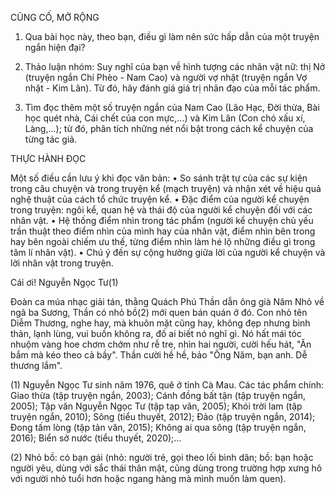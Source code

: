 CŨNG CỐ, MỞ RỘNG

1. Qua bài học này, theo bạn, điều gì làm nên sức hấp dẫn của một truyện ngắn hiện đại?

2. Thảo luận nhóm: Suy nghĩ của bạn về hình tượng các nhân vật nữ: thị Nở (truyện ngắn Chí Phèo - Nam Cao) và người vợ nhặt (truyện ngắn Vợ nhặt - Kim Lân). Từ đó, hãy đánh giá giá trị nhân đạo của mỗi tác phẩm.

3. Tìm đọc thêm một số truyện ngắn của Nam Cao (Lão Hạc, Đời thừa, Bài học quét nhà, Cái chết của con mực,...) và Kim Lân (Con chó xấu xí, Làng,...); từ đó, phân tích những nét nổi bật trong cách kể chuyện của từng tác giả.

THỰC HÀNH ĐỌC

Một số điều cần lưu ý khi đọc văn bản:
• So sánh trật tự của các sự kiện trong câu chuyện và trong truyện kể (mạch truyện) và nhận xét về hiệu quả nghệ thuật của cách tổ chức truyện kể.
• Đặc điểm của người kể chuyện trong truyện: ngôi kể, quan hệ và thái độ của người kể chuyện đối với các nhân vật.
• Hệ thống điểm nhìn trong tác phẩm (người kể chuyện chủ yếu trần thuật theo điểm nhìn của mình hay của nhân vật, điểm nhìn bên trong hay bên ngoài chiếm ưu thế, từng điểm nhìn làm hé lộ những điều gì trong tâm lí nhân vật).
• Chú ý đến sự cộng hưởng giữa lời của người kể chuyện và lời nhân vật trong truyện.

Cái ơi!
Nguyễn Ngọc Tư(1)

Đoàn ca múa nhạc giải tán, thằng Quách Phú Thần dẫn ông già Năm Nhỏ về ngã ba Sương, Thần có nhỏ bồ(2) mới quen bán quán ở đó. Con nhỏ tên Diễm Thương, nghe hay, mà khuôn mặt cũng hay, không đẹp nhưng bình thản, lạnh lùng, vui buồn không ra, đố ai biết nó nghĩ gì. Nó hất mái tóc nhuộm vàng hoe chơm chởm như rễ tre, nhìn hai người, cười hếu hát, "Ăn bắm mà kéo theo cả bầy". Thần cười hề hề, bảo "Ông Năm, bạn anh. Dễ thương lắm".

(1) Nguyễn Ngọc Tư sinh năm 1976, quê ở tỉnh Cà Mau. Các tác phẩm chính: Giao thừa (tập truyện ngắn, 2003); Cánh đồng bất tận (tập truyện ngắn, 2005); Tập văn Nguyễn Ngọc Tư (tập tạp văn, 2005); Khói trời lam (tập truyện ngắn, 2010); Sông (tiểu thuyết, 2012); Đảo (tập truyện ngắn, 2014); Đong tấm lòng (tập tản văn, 2015); Không ai qua sông (tập truyện ngắn, 2016); Biển sở nước (tiểu thuyết, 2020);...

(2) Nhỏ bồ: có bạn gái (nhỏ: người trẻ, gọi theo lối bình dân; bồ: bạn hoặc người yêu, dùng với sắc thái thân mật, cũng dùng trong trường hợp xưng hô với người nhỏ tuổi hơn hoặc ngang hàng mà mình muốn làm quen).